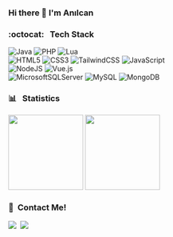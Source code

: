 ### Hi there 👋 I'm Anılcan

### :octocat: &nbsp; Tech Stack

![Java](https://img.shields.io/badge/java-%23ED8B00.svg?style=for-the-badge&logo=java&logoColor=white)
![PHP](https://img.shields.io/badge/php-%23777BB4.svg?style=for-the-badge&logo=php&logoColor=?style=center)
![Lua](https://img.shields.io/badge/lua-%232C2D72.svg?style=for-the-badge&logo=lua&logoColor=white?style=center)
<br />
![HTML5](https://img.shields.io/badge/html5-%23E34F26.svg?style=for-the-badge&logo=html5&logoColor=white)
![CSS3](https://img.shields.io/badge/css3-%231572B6.svg?style=for-the-badge&logo=css3&logoColor=white)
![TailwindCSS](https://img.shields.io/badge/tailwindcss-%2338B2AC.svg?style=for-the-badge&logo=tailwind-css&logoColor=white)
![JavaScript](https://img.shields.io/badge/javascript-%23323330.svg?style=for-the-badge&logo=javascript&logoColor=%23F7DF1E)
<br />
![NodeJS](https://img.shields.io/badge/node.js-6DA55F?style=for-the-badge&logo=node.js&logoColor=white)
![Vue.js](https://img.shields.io/badge/vuejs-%2335495e.svg?style=for-the-badge&logo=vuedotjs&logoColor=%234FC08D)
<br />
![MicrosoftSQLServer](https://img.shields.io/badge/Microsoft%20SQL%20Sever-CC2927?style=for-the-badge&logo=microsoft%20sql%20server&logoColor=white)
![MySQL](https://img.shields.io/badge/mysql-%2300f.svg?style=for-the-badge&logo=mysql&logoColor=white)
![MongoDB](https://img.shields.io/badge/MongoDB-%234ea94b.svg?style=for-the-badge&logo=mongodb&logoColor=white)

### :bar_chart: &nbsp; Statistics

<p>
<img height="150em" src="https://github-readme-stats-eight-theta.vercel.app/api?username=yrtby&show_icons=true&theme=gotham&include_all_commits=true&count_private=true"/>
<img height="150em" src="https://github-readme-stats-eight-theta.vercel.app/api/top-langs/?username=yrtby&layout=compact&langs_count=8&theme=gotham"/>
</p>

### :punch: &nbsp;Contact Me!

<p>
<a href="mailto:a2.yurtbay@gmail.com"><img src="https://img.shields.io/badge/-Mail-802700?style=flat&logo=icloud&logoColor=white"/></a>&nbsp;
<a href="https://www.linkedin.com/in/anilcanyurtbay/"><img src="https://img.shields.io/badge/-LinkedIn-066A00?style=flat&logo=linkedin&logoColor=white"/></a>&nbsp;
</p>

